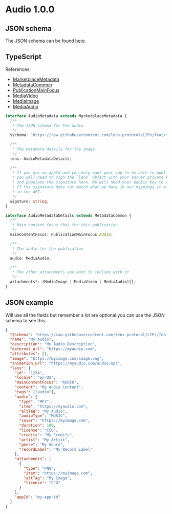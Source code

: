 # Audio 1.0.0

## JSON schema

The JSON schema can be found [here](./schema.json).

## TypeScript

References:

- [MarketplaceMetadata](../../shared-ts-interfaces/marketplace-metadata.ts)
- [MetadataCommon](../../shared-ts-interfaces/metadata-common.ts)
- [PublicationMainFocus](../../shared-ts-interfaces/publication-main-focus.ts)
- [MediaVideo](../../shared-ts-interfaces/media/media-video.ts)
- [MediaImage](../../shared-ts-interfaces/media/media-image.ts)
- [MediaAudio](../../shared-ts-interfaces/media/media-audio.ts)

```ts
interface AudioMetadata extends MarketplaceMetadata {
  /**
   * The JSON schema for the audio
   */
  $schema: 'https://raw.githubusercontent.com/lens-protocol/LIPs/feat/metadata-standards/lens-metadata-standards/publication/audio/1.0.0/schema.json';

  /**
   * The metadata details for the image
   */
  lens: AudioMetadataDetails;

  /**
   * If you use an appId and you only want your app to be able to publish under it,
   * you will need to sign the `lens` object with your server private key
   * and populate the signature here. We will need your public key to verify this.
   * If the signature does not match what we have in our mappings it will not be surfaced
   * in the API.
   */
  signture: string;
}

interface AudioMetadataDetails extends MetadataCommon {
  /**
   * Main content focus that for this publication
   */
  mainContentFocus: PublicationMainFocus.AUDIO;

  /**
   * The audio for the publication
   */
  audio: MediaAudio;

  /**
   * The other attachments you want to include with it
   */
  attachments?: (MediaImage | MediaVideo | MediaAudio)[];
}
```

## JSON example

Will use all the fields but remember a lot are optional you can use the JSON schema to see this.

```json
{
  "$schema": "https://raw.githubusercontent.com/lens-protocol/LIPs/feat/metadata-standards/lens-metadata-standards/publication/audio/1.0.0/schema.json",
  "name": "My Audio",
  "description": "My Audio Description",
  "external_url": "https://myaudio.com",
  "attributes": [],
  "image": "https://myimage.com/image.png",
  "animation_url": "https://myaudio.com/audio.mp3",
  "lens": {
    "id": "1234",
    "locale": "en-US",
    "mainContentFocus": "AUDIO",
    "content": "My Audio Content",
    "tags": ["audio"],
    "audio": {
      "type": "MP3",
      "item": "https://myaudio.com",
      "altTag": "My Audio",
      "audioType": "MUSIC",
      "cover": "https://myimage.com",
      "duration": 100,
      "license": "CCO",
      "credits": "My Credits",
      "artist": "My Artist",
      "genre": "My Genre",
      "recordLabel": "My Record Label"
    },
    "attachments": [
      {
        "type": "PNG",
        "item": "https://myimage.com",
        "altTag": "My Image",
        "license": "CCO"
      }
    ],
    "appId": "my-app-id"
  }
}
```
